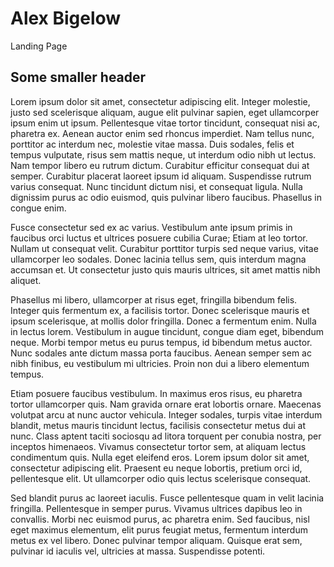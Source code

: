 # Alex Bigelow

Landing Page

## Some smaller header

Lorem ipsum dolor sit amet, consectetur adipiscing elit. Integer molestie, justo sed scelerisque aliquam, augue elit pulvinar sapien, eget ullamcorper ipsum enim ut ipsum. Pellentesque vitae tortor tincidunt, consequat nisi ac, pharetra ex. Aenean auctor enim sed rhoncus imperdiet. Nam tellus nunc, porttitor ac interdum nec, molestie vitae massa. Duis sodales, felis et tempus vulputate, risus sem mattis neque, ut interdum odio nibh ut lectus. Nam tempor libero eu rutrum dictum. Curabitur efficitur consequat dui at semper. Curabitur placerat laoreet ipsum id aliquam. Suspendisse rutrum varius consequat. Nunc tincidunt dictum nisi, et consequat ligula. Nulla dignissim purus ac odio euismod, quis pulvinar libero faucibus. Phasellus in congue enim.

Fusce consectetur sed ex ac varius. Vestibulum ante ipsum primis in faucibus orci luctus et ultrices posuere cubilia Curae; Etiam at leo tortor. Nullam ut consequat velit. Curabitur porttitor turpis sed neque varius, vitae ullamcorper leo sodales. Donec lacinia tellus sem, quis interdum magna accumsan et. Ut consectetur justo quis mauris ultrices, sit amet mattis nibh aliquet.

Phasellus mi libero, ullamcorper at risus eget, fringilla bibendum felis. Integer quis fermentum ex, a facilisis tortor. Donec scelerisque mauris et ipsum scelerisque, at mollis dolor fringilla. Donec a fermentum enim. Nulla in lectus lorem. Vestibulum in augue tincidunt, congue diam eget, bibendum neque. Morbi tempor metus eu purus tempus, id bibendum metus auctor. Nunc sodales ante dictum massa porta faucibus. Aenean semper sem ac nibh finibus, eu vestibulum mi ultricies. Proin non dui a libero elementum tempus.

Etiam posuere faucibus vestibulum. In maximus eros risus, eu pharetra tortor ullamcorper quis. Nam gravida ornare erat lobortis ornare. Maecenas volutpat arcu at nunc auctor vehicula. Integer sodales, turpis vitae interdum blandit, metus mauris tincidunt lectus, facilisis consectetur metus dui at nunc. Class aptent taciti sociosqu ad litora torquent per conubia nostra, per inceptos himenaeos. Vivamus consectetur tortor sem, at aliquam lectus condimentum quis. Nulla eget eleifend eros. Lorem ipsum dolor sit amet, consectetur adipiscing elit. Praesent eu neque lobortis, pretium orci id, pellentesque elit. Ut ullamcorper odio quis lectus scelerisque consequat.

Sed blandit purus ac laoreet iaculis. Fusce pellentesque quam in velit lacinia fringilla. Pellentesque in semper purus. Vivamus ultrices dapibus leo in convallis. Morbi nec euismod purus, ac pharetra enim. Sed faucibus, nisl eget maximus elementum, elit purus feugiat metus, fermentum interdum metus ex vel libero. Donec pulvinar tempor aliquam. Quisque erat sem, pulvinar id iaculis vel, ultricies at massa. Suspendisse potenti.
